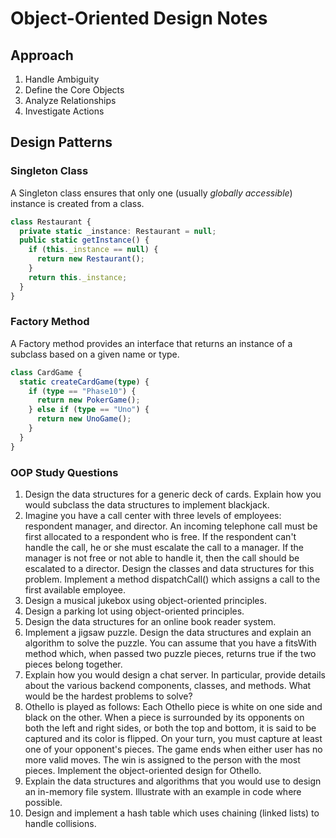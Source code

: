 # Object-Oriented Design Notes

## Approach

1. Handle Ambiguity
2. Define the Core Objects
3. Analyze Relationships
4. Investigate Actions

## Design Patterns

### Singleton Class

A Singleton class ensures that only one (usually _globally accessible_) instance is created from a class.

```ts
class Restaurant {
  private static _instance: Restaurant = null;
  public static getInstance() {
    if (this._instance == null) {
      return new Restaurant();
    }
    return this._instance;
  }
}
```

### Factory Method

A Factory method provides an interface that returns an instance of a subclass based on a given name or type.

```ts
class CardGame {
  static createCardGame(type) {
    if (type == "Phase10") {
      return new PokerGame();
    } else if (type == "Uno") {
      return new UnoGame();
    }
  }
}
```

### OOP Study Questions

1. Design the data structures for a generic deck of cards. Explain how you
   would subclass the data structures to implement blackjack.
2. Imagine you have a call center with three levels of employees: respondent
   manager, and director. An incoming telephone call must be first allocated
   to a respondent who is free. If the respondent can't handle the call, he or
   she must escalate the call to a manager. If the manager is not free or not
   able to handle it, then the call should be escalated to a director. Design
   the classes and data structures for this problem. Implement a method
   dispatchCall() which assigns a call to the first available employee.
3. Design a musical jukebox using object-oriented principles.
4. Design a parking lot using object-oriented principles.
5. Design the data structures for an online book reader system.
6. Implement a jigsaw puzzle. Design the data structures and explain an
   algorithm to solve the puzzle. You can assume that you have a fitsWith
   method which, when passed two puzzle pieces, returns true if the two
   pieces belong together.
7. Explain how you would design a chat server. In particular, provide details
   about the various backend components, classes, and methods. What
   would be the hardest problems to solve?
8. Othello is played as follows: Each Othello piece is white on one side and
   black on the other. When a piece is surrounded by its opponents on both
   the left and right sides, or both the top and bottom, it is said to be captured
   and its color is flipped. On your turn, you must capture at least one of your
   opponent's pieces. The game ends when either user has no more valid
   moves. The win is assigned to the person with the most pieces. Implement
   the object-oriented design for Othello.
9. Explain the data structures and algorithms that you would use to design
   an in-memory file system. Illustrate with an example in code where possible.
10. Design and implement a hash table which uses chaining (linked lists) to handle collisions.

